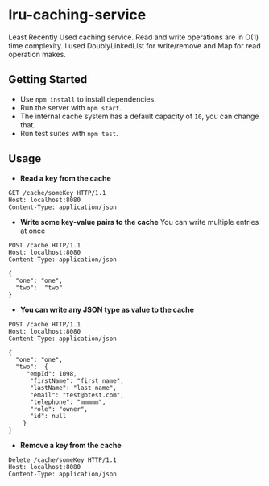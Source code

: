 # lru-caching-service

Least Recently Used caching service. Read and write operations are in O(1) time complexity. I used DoublyLinkedList for write/remove and Map for read operation makes.

## Getting Started
- Use `npm install` to install dependencies.
- Run the server with `npm start`.
- The internal cache system has a default capacity of `10`, you can change that. 
- Run test suites with `npm test`.

## Usage

- **Read a key from the cache**
```
GET /cache/someKey HTTP/1.1
Host: localhost:8080
Content-Type: application/json
```
- **Write some key-value pairs to the cache**
You can write multiple entries at once
```
POST /cache HTTP/1.1
Host: localhost:8080
Content-Type: application/json

{ 
  "one": "one",
  "two":  "two"	
}
```

- **You can write any JSON type as value to the cache**
```
POST /cache HTTP/1.1
Host: localhost:8080
Content-Type: application/json

{
  "one": "one",
  "two":  {
     "empId": 1098,
      "firstName": "first name",
      "lastName": "last name",
      "email": "test@btest.com",
      "telephone": "mmmmm",
      "role": "owner",
      "id": null
    }
}
```

- **Remove a key from the cache**
```
Delete /cache/someKey HTTP/1.1
Host: localhost:8080
Content-Type: application/json

```
